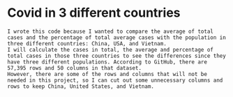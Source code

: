 # Covid in 3 different countries
    I wrote this code because I wanted to compare the average of total cases and the percentage of total average cases with the population in three different countries: China, USA, and Vietnam. 
    I will calculate the cases in total, the average and percentage of total cases in those three countries to see the differences since they have three different populations. According to GitHub, there are 57,395 rows and 50 columns in that dataset. 
    However, there are some of the rows and columns that will not be needed in this project, so I can cut out some unnecessary columns and rows to keep China, United States, and Vietnam.
